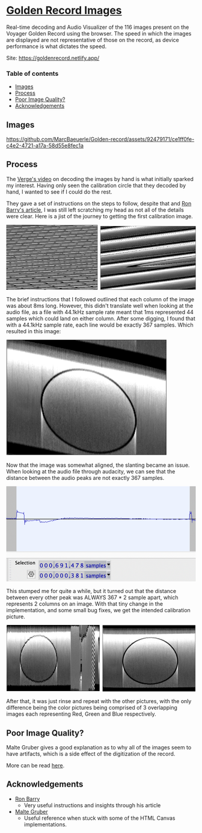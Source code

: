
# [Golden Record Images](https://goldenrecord.netlify.app/)

Real-time decoding and Audio Visualizer of the 116 images present on the Voyager Golden Record using the browser. The speed in which the images are displayed are not representative of those on the record, as device performance is what dictates the speed.

Site: <https://goldenrecord.netlify.app/>

### Table of contents
- [Images](#images)
- [Process](#process)
- [Poor Image Quality?](#poor-image-quality)
- [Acknowledgements](#acknowledgements)

## Images
https://github.com/MarcBaeuerle/Golden-record/assets/92479171/ce1ff0fe-c4e2-4721-a17a-58d55e8fec1a

## Process
The [Verge's video][verge-video] on decoding the images by hand is what initially sparked my interest. Having only seen the calibration circle that they decoded by hand, I wanted to see if I could do the rest.

They gave a set of instructions on the steps to follow, despite that and [Ron Barry's article][Ron-article], I was still left scratching my head as not all of the details were clear. Here is a jist of the journey to getting the first calibration image.

![Process picture 1][process-1]

The brief instructions that I followed outlined that each column of the image was about 8ms long. However, this didn't translate well when looking at the audio file, as a file with 44.1kHz sample rate meant that 1ms represented 44 samples which could land on either column. After some digging, I found that with a 44.1kHz sample rate, each line would be exactly 367 samples. Which resulted in this image: 

![Process picture 2][process-2]

Now that the image was somewhat aligned, the slanting became an issue.
When looking at the audio file through audacity, we can see that the distance between the audio peaks are not exactly 367 samples.

![Process picture 3][process-3]

This stumped me for quite a while, but it turned out that the distance between every other peak was ALWAYS 367 * 2 sample apart, which represents 2 columns on an image. With that tiny change in the implementation, and some small bug fixes, we get the intended calibration picture.

![Process picture 4][process-4]

After that, it was just rinse and repeat with the other pictures, with the only difference being the color pictures being comprised of 3 overlapping images each representing Red, Green and Blue respectively.

## Poor Image Quality?
Malte Gruber gives a good explanation as to why all of the images seem to have artifacts, which is a side effect of the digitization of the record. 

More can be read [here][Malte-explain].


## Acknowledgements
- [Ron Barry][Ron-article] 
  - Very useful instructions and insights through his article
- [Malte Gruber][Malte-site] 
  - Useful reference when stuck with some of the HTML Canvas implementations.


[process-1]: ./src/assets/images/process-1.png
[process-2]: ./src/assets/images/process-2.png
[process-3]: ./src/assets/images/process-3.png
[process-4]: ./src/assets/images/process-4.png
[verge-video]: https://www.youtube.com/watch?v=RRuovINxpPc&ab_channel=VergeScience
[Malte-site]: https://maltegruber.github.io/voyager-record-decoder/
[Malte-explain]: https://github.com/MalteGruber/voyager-record-decoder#audio-file-filtering-artifacts
[Ron-article]: https://boingboing.net/2017/09/05/how-to-decode-the-images-on-th.html


